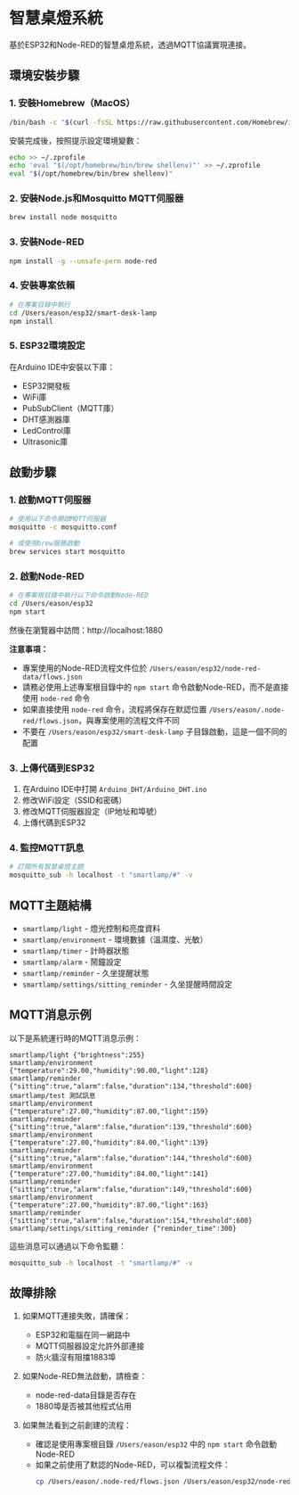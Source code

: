 # 智慧桌燈系統

基於ESP32和Node-RED的智慧桌燈系統，透過MQTT協議實現連接。

## 環境安裝步驟

### 1. 安裝Homebrew（MacOS）

```bash
/bin/bash -c "$(curl -fsSL https://raw.githubusercontent.com/Homebrew/install/HEAD/install.sh)"
```

安裝完成後，按照提示設定環境變數：

```bash
echo >> ~/.zprofile
echo 'eval "$(/opt/homebrew/bin/brew shellenv)"' >> ~/.zprofile
eval "$(/opt/homebrew/bin/brew shellenv)"
```

### 2. 安裝Node.js和Mosquitto MQTT伺服器

```bash
brew install node mosquitto
```

### 3. 安裝Node-RED

```bash
npm install -g --unsafe-perm node-red
```

### 4. 安裝專案依賴

```bash
# 在專案目錄中執行
cd /Users/eason/esp32/smart-desk-lamp
npm install
```

### 5. ESP32環境設定

在Arduino IDE中安裝以下庫：
- ESP32開發板
- WiFi庫
- PubSubClient（MQTT庫）
- DHT感測器庫
- LedControl庫
- Ultrasonic庫

## 啟動步驟

### 1. 啟動MQTT伺服器

```bash
# 使用以下命令開啟MQTT伺服器
mosquitto -c mosquitto.conf

# 或使用brew服務啟動
brew services start mosquitto
```

### 2. 啟動Node-RED

```bash
# 在專案根目錄中執行以下命令啟動Node-RED
cd /Users/eason/esp32
npm start
```

然後在瀏覽器中訪問：http://localhost:1880

**注意事項：**
- 專案使用的Node-RED流程文件位於 `/Users/eason/esp32/node-red-data/flows.json`
- 請務必使用上述專案根目錄中的 `npm start` 命令啟動Node-RED，而不是直接使用 `node-red` 命令
- 如果直接使用 `node-red` 命令，流程將保存在默認位置 `/Users/eason/.node-red/flows.json`，與專案使用的流程文件不同
- 不要在 `/Users/eason/esp32/smart-desk-lamp` 子目錄啟動，這是一個不同的配置

### 3. 上傳代碼到ESP32

1. 在Arduino IDE中打開 `Arduino_DHT/Arduino_DHT.ino`
2. 修改WiFi設定（SSID和密碼）
3. 修改MQTT伺服器設定（IP地址和埠號）
4. 上傳代碼到ESP32

### 4. 監控MQTT訊息

```bash
# 訂閱所有智慧桌燈主題
mosquitto_sub -h localhost -t "smartlamp/#" -v
```

## MQTT主題結構

- `smartlamp/light` - 燈光控制和亮度資料
- `smartlamp/environment` - 環境數據（溫濕度、光敏）
- `smartlamp/timer` - 計時器狀態
- `smartlamp/alarm` - 鬧鐘設定
- `smartlamp/reminder` - 久坐提醒狀態
- `smartlamp/settings/sitting_reminder` - 久坐提醒時間設定

## MQTT消息示例

以下是系統運行時的MQTT消息示例：

```
smartlamp/light {"brightness":255}
smartlamp/environment {"temperature":29.00,"humidity":90.00,"light":128}
smartlamp/reminder {"sitting":true,"alarm":false,"duration":134,"threshold":600}
smartlamp/test 測試訊息
smartlamp/environment {"temperature":27.00,"humidity":87.00,"light":159}
smartlamp/reminder {"sitting":true,"alarm":false,"duration":139,"threshold":600}
smartlamp/environment {"temperature":27.00,"humidity":84.00,"light":139}
smartlamp/reminder {"sitting":true,"alarm":false,"duration":144,"threshold":600}
smartlamp/environment {"temperature":27.00,"humidity":84.00,"light":141}
smartlamp/reminder {"sitting":true,"alarm":false,"duration":149,"threshold":600}
smartlamp/environment {"temperature":27.00,"humidity":87.00,"light":163}
smartlamp/reminder {"sitting":true,"alarm":false,"duration":154,"threshold":600}
smartlamp/settings/sitting_reminder {"reminder_time":300}
```

這些消息可以通過以下命令監聽：
```bash
mosquitto_sub -h localhost -t "smartlamp/#" -v
```

## 故障排除

1. 如果MQTT連接失敗，請確保：
   - ESP32和電腦在同一網路中
   - MQTT伺服器設定允許外部連接
   - 防火牆沒有阻擋1883埠

2. 如果Node-RED無法啟動，請檢查：
   - node-red-data目錄是否存在
   - 1880埠是否被其他程式佔用

3. 如果無法看到之前創建的流程：
   - 確認是使用專案根目錄 `/Users/eason/esp32` 中的 `npm start` 命令啟動Node-RED
   - 如果之前使用了默認的Node-RED，可以複製流程文件：
     ```bash
     cp /Users/eason/.node-red/flows.json /Users/eason/esp32/node-red-data/
     ```
